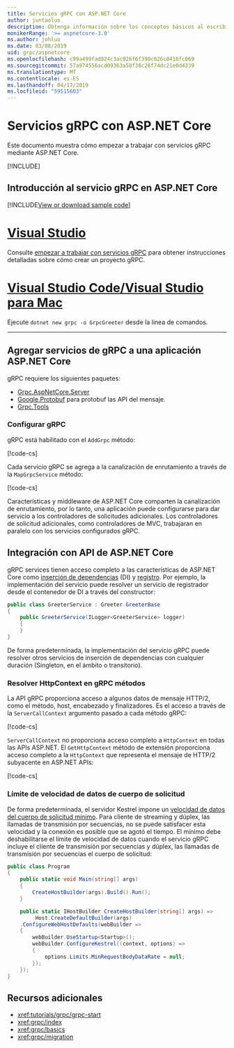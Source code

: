 ```yaml
---
title: Servicios gRPC con ASP.NET Core
author: juntaoluo
description: Obtenga información sobre los conceptos básicos al escribir servicios gRPC con ASP.NET Core.
monikerRange: '>= aspnetcore-3.0'
ms.author: johluo
ms.date: 03/08/2019
uid: grpc/aspnetcore
ms.openlocfilehash: c99a499fad824c3ac026f6f390c826c0418fc069
ms.sourcegitcommit: 57a974556acd09363a58f38c26f74dc21e0d4339
ms.translationtype: MT
ms.contentlocale: es-ES
ms.lasthandoff: 04/17/2019
ms.locfileid: "59515603"
---
```

# <a name="grpc-services-with-aspnet-core"></a>Servicios gRPC con ASP.NET Core

Este documento muestra cómo empezar a trabajar con servicios gRPC mediante ASP.NET Core.

[!INCLUDE[](~/includes/net-core-prereqs-all-3.0.md)]

## <a name="get-started-with-grpc-service-in-aspnet-core"></a>Introducción al servicio gRPC en ASP.NET Core

[!INCLUDE[View or download sample code](~/includes/grpc/download.md)]

# <a name="visual-studiotabvisual-studio"></a>[Visual Studio](#tab/visual-studio)

Consulte [empezar a trabajar con servicios gRPC](xref:tutorials/grpc/grpc-start) para obtener instrucciones detalladas sobre cómo crear un proyecto gRPC.

# <a name="visual-studio-code--visual-studio-for-mactabvisual-studio-codevisual-studio-mac"></a>[Visual Studio Code/Visual Studio para Mac](#tab/visual-studio-code+visual-studio-mac)

Ejecute `dotnet new grpc -o GrpcGreeter` desde la línea de comandos.

---

## <a name="add-grpc-services-to-an-aspnet-core-app"></a>Agregar servicios de gRPC a una aplicación ASP.NET Core

gRPC requiere los siguientes paquetes:

* [Grpc.AspNetCore.Server](https://www.nuget.org/packages/Grpc.AspNetCore.Server)
* [Google.Protobuf](https://www.nuget.org/packages/Google.Protobuf/) para protobuf las API del mensaje.
* [Grpc.Tools](https://www.nuget.org/packages/Grpc.Tools/)

### <a name="configure-grpc"></a>Configurar gRPC

gRPC está habilitado con el `AddGrpc` método:

[!code-cs[](~/tutorials/grpc/grpc-start/samples/GrpcGreeter/Startup.cs?name=snippet&highlight=5)]

Cada servicio gRPC se agrega a la canalización de enrutamiento a través de la `MapGrpcService` método:

[!code-cs[](~/tutorials/grpc/grpc-start/samples/GrpcGreeter/Startup.cs?name=snippet&highlight=21)]

Características y middleware de ASP.NET Core comparten la canalización de enrutamiento, por lo tanto, una aplicación puede configurarse para dar servicio a los controladores de solicitudes adicionales. Los controladores de solicitud adicionales, como controladores de MVC, trabajaran en paralelo con los servicios configurados gRPC.

## <a name="integration-with-aspnet-core-apis"></a>Integración con API de ASP.NET Core

gRPC services tienen acceso completo a las características de ASP.NET Core como [inserción de dependencias](xref:fundamentals/dependency-injection) (DI) y [registro](xref:fundamentals/logging/index). Por ejemplo, la implementación del servicio puede resolver un servicio de registrador desde el contenedor de DI a través del constructor:

```csharp
public class GreeterService : Greeter.GreeterBase
{
    public GreeterService(ILogger<GreeterService> logger)
    {
    }
}
```

De forma predeterminada, la implementación del servicio gRPC puede resolver otros servicios de inserción de dependencias con cualquier duración (Singleton, en el ámbito o transitorio).

### <a name="resolve-httpcontext-in-grpc-methods"></a>Resolver HttpContext en gRPC métodos

La API gRPC proporciona acceso a algunos datos de mensaje HTTP/2, como el método, host, encabezado y finalizadores. Es el acceso a través de la `ServerCallContext` argumento pasado a cada método gRPC:

[!code-cs[](~/tutorials/grpc/grpc-start/samples/GrpcGreeter/Services/GreeterService.cs?highlight=3-4&name=snippet)]

`ServerCallContext` no proporciona acceso completo a `HttpContext` en todas las APIs ASP.NET. El `GetHttpContext` método de extensión proporciona acceso completo a la `HttpContext` que representa el mensaje de HTTP/2 subyacente en ASP.NET APIs:

[!code-cs[](~/tutorials/grpc/grpc-start/samples/GrpcGreeter/Services/GreeterService.cs?name=snippet1)]

### <a name="request-body-data-rate-limit"></a>Límite de velocidad de datos de cuerpo de solicitud

De forma predeterminada, el servidor Kestrel impone un [velocidad de datos del cuerpo de solicitud mínimo](
<xref:Microsoft.AspNetCore.Server.Kestrel.Core.KestrelServerLimits.MinRequestBodyDataRate>). Para cliente de streaming y dúplex, las llamadas de transmisión por secuencias, no se puede satisfacer esta velocidad y la conexión es posible que se agotó el tiempo. El mínimo debe deshabilitarse el límite de velocidad de datos cuando el servicio gRPC incluye el cliente de transmisión por secuencias y dúplex, las llamadas de transmisión por secuencias el cuerpo de solicitud:

```csharp
public class Program
{
    public static void Main(string[] args)
    {
        CreateHostBuilder(args).Build().Run();
    }

    public static IHostBuilder CreateHostBuilder(string[] args) =>
         Host.CreateDefaultBuilder(args)
    .ConfigureWebHostDefaults(webBuilder =>
    {
        webBuilder.UseStartup<Startup>();
        webBuilder.ConfigureKestrel((context, options) =>
        {
            options.Limits.MinRequestBodyDataRate = null;
        });
    });
}
```

## <a name="additional-resources"></a>Recursos adicionales

* <xref:tutorials/grpc/grpc-start>
* <xref:grpc/index>
* <xref:grpc/basics>
* <xref:grpc/migration>
